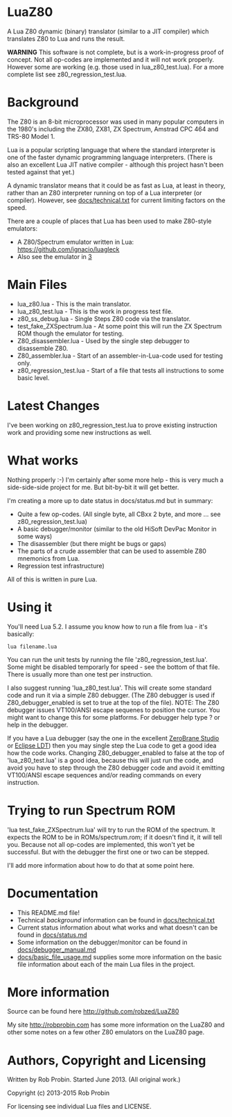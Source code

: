 LuaZ80
======

A Lua Z80 dynamic (binary) translator (similar to a JIT compiler) which translates Z80 to Lua and runs the result.

**WARNING** This software is not complete, but is a work-in-progress proof of concept. Not all op-codes are implemented and it will not work properly. 
However some are working (e.g. those used in lua_z80_test.lua). 
For a more complete list see z80_regression_test.lua. 


Background
==========

The Z80 is an 8-bit microprocessor was used in many popular computers in the 1980's including the ZX80, ZX81, ZX Spectrum, Amstrad CPC 464 and TRS-80 Model 1.

Lua is a popular scripting language that where the standard interpreter is one of the faster dynamic programming language interpreters. (There is also an excellent Lua JIT native compiler - although this project hasn't been tested against that yet.)

A dynamic translator means that it could be as fast as Lua, at least in theory, rather than an Z80 interpreter running on top of a Lua interpreter (or compiler). However, see [docs/technical.txt][3] for current limiting factors on the speed.

There are a couple of places that Lua has been used to make Z80-style emulators:
- A Z80/Spectrum emulator written in Lua: https://github.com/ignacio/luagleck
- Also see the emulator in [3]

[3]: https://github.com/robzed/LuaZ80/blob/master/docs/technical.txt

Main Files
==========

- lua_z80.lua - This is the main translator.
- lua_z80_test.lua - This is the work in progress test file.
- z80_ss_debug.lua - Single Steps Z80 code via the translator.
- test_fake_ZXSpectrum.lua - At some point this will run the ZX Spectrum ROM though the emulator for testing.
- Z80_disassembler.lua - Used by the single step debugger to disassemble Z80.
- Z80_assembler.lua - Start of an assembler-in-Lua-code used for testing only.
- z80_regression_test.lua - Start of a file that tests all instructions to some basic level.

Latest Changes
==============

I've been working on z80_regression_test.lua to prove existing instruction work
and providing some new instructions as well.


What works
==========

Nothing properly :-) I'm certainly after some more help - this is very much a side-side-side project for me. But bit-by-bit it will get better.


I'm creating a more up to date status in docs/status.md but in summary: 

- Quite a few op-codes. (All single byte, all CBxx 2 byte, and more ... see z80_regression_test.lua)
- A basic debugger/monitor (similar to the old HiSoft DevPac Monitor in some ways)
- The disassembler (but there might be bugs or gaps)
- The parts of a crude assembler that can be used to assemble Z80 mnemonics from Lua.
- Regression test infrastructure)

All of this is written in pure Lua.




Using it
========
You'll need Lua 5.2. I assume you know how to run a file from lua - it's basically:

    lua filename.lua

You can run the unit tests by running the file 'z80_regression_test.lua'. Some might be disabled temporarly for speed - see the bottom of that file. There is usually more than one test per instruction.

I also suggest running 'lua_z80_test.lua'. This will create some standard code and run it via a simple Z80 debugger. (The Z80 debugger is used if Z80_debugger_enabled is set to true at the top of the file). NOTE: The Z80 debugger issues VT100/ANSI escape sequenes to position the cursor. You might want to change this for some platforms. For debugger help type ? or help in the debugger.

If you have a Lua debugger (say the one in the excellent [ZeroBrane Studio][1] or [Eclipse LDT][2]) then you may single step the Lua code to get a good idea how the code works. Changing Z80_debugger_enabled to false at the top of 'lua_z80_test.lua' is a good idea, because this will just run the code, and avoid you have to step through the Z80 debugger code and avoid it emitting VT100/ANSI escape sequences and/or reading commands on every instruction.

[1]: http://studio.zerobrane.com "ZeroBrane Studio"
[2]: http://www.eclipse.org/koneki/ldt/ "Eclipse LDT"

Trying to run Spectrum ROM
==========================

'lua test_fake_ZXSpectrum.lua' will try to run the ROM of the spectrum. It expects the ROM to be in ROMs/spectrum.rom; if it doesn't find it, it will tell you. Because not all op-codes are implemented, this won't yet be successful. But with the debugger the first one or two can be stepped.

I'll add more information about how to do that at some point here.

Documentation
=============
* This README.md file!
* Technical *background* information can be found in [docs/technical.txt](https://github.com/robzed/LuaZ80/blob/master/docs/technical.txt)
* Current status information about what works and what doesn't can be found in [docs/status.md](https://github.com/robzed/LuaZ80/blob/master/docs/status.md)
* Some information on the debugger/monitor can be found in [docs/debugger_manual.md](https://github.com/robzed/LuaZ80/blob/master/docs/debugger_manual.md)
* [docs/basic_file_usage.md](https://github.com/robzed/LuaZ80/blob/master/docs/basic_file_usage.md) supplies some more information on the basic file information about each of the main Lua files in the project.

More information
================

Source can be found here http://github.com/robzed/LuaZ80

My site http://robprobin.com has some more information on the LuaZ80 and other 
some notes on a few other Z80 emulators on the LuaZ80 page.

Authors, Copyright and Licensing
=================================
Written by Rob Probin. Started June 2013. (All original work.)

Copyright (c) 2013-2015 Rob Probin

For licensing see individual Lua files and LICENSE. 


